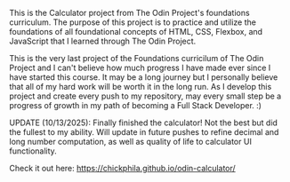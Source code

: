 This is the Calculator project from The Odin Project's foundations curriculum. The purpose of this project is to practice and utilize the foundations of all foundational concepts of HTML, CSS, Flexbox, and JavaScript that I learned through The Odin Project.

This is the very last project of the Foundations curricilum of The Odin Project and I can't believe how much progress I have made ever since I have started this course. It may be a long journey but I personally believe that all of my hard work will be worth it in the long run. As I develop this project and create every push to my repository, may every small step be a progress of growth in my path of becoming a Full Stack Developer. :)

UPDATE (10/13/2025): Finally finished the calculator! Not the best but did the fullest to my ability. Will update in future pushes to refine decimal and long number computation, as well as quality of life to calculator UI functionality.

Check it out here: https://chickphila.github.io/odin-calculator/